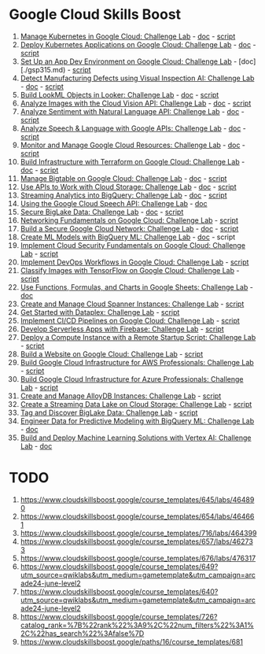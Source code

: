 # Google Cloud Skills Boost

1. [Manage Kubernetes in Google Cloud: Challenge Lab][gsp510] - [doc](./gsp510.md) - [script](./gsp510.sh)
2. [Deploy Kubernetes Applications on Google Cloud: Challenge Lab][gsp318] - [doc](./gsp318.md) - [script](./gsp318.md)
3. [Set Up an App Dev Environment on Google Cloud: Challenge Lab][gsp315] - [doc][./gsp315.md) - [script](./gsp315.md)
4. [Detect Manufacturing Defects using Visual Inspection AI: Challenge Lab][gsp366] - [doc](./gsp366.md) - [script](./gsp366.md)
5. [Build LookML Objects in Looker: Challenge Lab][gsp361] - [doc](./gsp361.md) - [script](./gsp361.sh)
6. [Analyze Images with the Cloud Vision API: Challenge Lab][arc122] - [doc](./arc122.md) - [script](./arc122.sh)
7. [Analyze Sentiment with Natural Language API: Challenge Lab][arc130] - [doc](./arc130.md) - [script](./arc130.sh)
8. [Analyze Speech & Language with Google APIs: Challenge Lab][arc114] - [doc](./arc114.md) - [script](./arc114.sh)
9. [Monitor and Manage Google Cloud Resources: Challenge Lab][arc101] - [doc](./arc101.md) - [script](./arc101.sh)
10. [Build Infrastructure with Terraform on Google Cloud: Challenge Lab][gsp345] - [doc](./gsp345.md) - [script](./gsp345.sh)
11. [Manage Bigtable on Google Cloud: Challenge Lab][gsp380] - [doc](./gsp380.md) - [script](./gsp380.sh)
12. [Use APIs to Work with Cloud Storage: Challenge Lab][arc125] - [doc](./arc125.md) - [script](./arc125.sh)
13. [Streaming Analytics into BigQuery: Challenge Lab][arc106] - [doc](./arc106.md) - [script](./arc106.sh)
14. [Using the Google Cloud Speech API: Challenge Lab][arc131] - [doc](./arc131.md)
15. [Secure BigLake Data: Challenge Lab][arc129] - [doc](./arc129.md) - [script](./arc129.sh)
16. [Networking Fundamentals on Google Cloud: Challenge Lab][arc124] - [script](./arc124.sh)
17. [Build a Secure Google Cloud Network: Challenge Lab][gsp322] - [doc](./gsp322.md) - [script](./gsp322.sh)
18. [Create ML Models with BigQuery ML: Challenge Lab][gsp341] - [doc](./gsp341.md) - script
19. [Implement Cloud Security Fundamentals on Google Cloud: Challenge Lab][gsp342] - [script](./gsp342.sh)
20. [Implement DevOps Workflows in Google Cloud: Challenge Lab][gsp330] - [script](./gsp330.sh)
21. [Classify Images with TensorFlow on Google Cloud: Challenge Lab][gsp398] - [script](./gsp398.sh)
22. [Use Functions, Formulas, and Charts in Google Sheets: Challenge Lab][gsp379] - [doc](./gsp379.md)
23. [Create and Manage Cloud Spanner Instances: Challenge Lab][gsp381] - [script](./gsp381.sh)
24. [Get Started with Dataplex: Challenge Lab][arc117] - [script](./arc117.sh)
25. [Implement CI/CD Pipelines on Google Cloud: Challenge Lab][gsp393] - [script](./gsp393.sh)
26. [Develop Serverless Apps with Firebase: Challenge Lab][gsp344] - [script](./gsp344.sh)
27. [Deploy a Compute Instance with a Remote Startup Script: Challenge Lab][gsp301] - [script](./gsp301.sh)
28. [Build a Website on Google Cloud: Challenge Lab][gsp319] - [script](./gsp319.sh)
29. [Build Google Cloud Infrastructure for AWS Professionals: Challenge Lab][gsp511] - [script](./gsp511.sh)
30. [Build Google Cloud Infrastructure for Azure Professionals: Challenge Lab][gsp512] - [script](./gsp512.sh)
31. [Create and Manage AlloyDB Instances: Challenge Lab][gsp395] - [script](./gsp395.sh)
32. [Create a Streaming Data Lake on Cloud Storage: Challenge Lab][arc110] - [script](./arc110.sh)
33. [Tag and Discover BigLake Data: Challenge Lab][arc123] - [script](./arc123.sh)
34. [Engineer Data for Predictive Modeling with BigQuery ML: Challenge Lab][gsp327] - [doc](./gsp327.md)
35. [Build and Deploy Machine Learning Solutions with Vertex AI: Challenge Lab][gsp354] - [doc](./gsp354.md)

# TODO
1. https://www.cloudskillsboost.google/course_templates/645/labs/464890
2. https://www.cloudskillsboost.google/course_templates/654/labs/464661
3. https://www.cloudskillsboost.google/course_templates/716/labs/464399
4. https://www.cloudskillsboost.google/course_templates/657/labs/462733
5. https://www.cloudskillsboost.google/course_templates/676/labs/476317
6. https://www.cloudskillsboost.google/course_templates/649?utm_source=qwiklabs&utm_medium=gametemplate&utm_campaign=arcade24-june-level2
7. https://www.cloudskillsboost.google/course_templates/640?utm_source=qwiklabs&utm_medium=gametemplate&utm_campaign=arcade24-june-level2
8. https://www.cloudskillsboost.google/course_templates/726?catalog_rank=%7B%22rank%22%3A9%2C%22num_filters%22%3A1%2C%22has_search%22%3Afalse%7D
9. https://www.cloudskillsboost.google/paths/16/course_templates/681

[gsp510]: https://www.cloudskillsboost.google/course_templates/783/labs/408511
[gsp318]: https://www.cloudskillsboost.google/focuses/10457?parent=catalog#step1
[gsp315]: https://www.cloudskillsboost.google/focuses/10379?parent=catalog
[gsp366]: https://www.cloudskillsboost.google/course_templates/644/labs/462782
[gsp361]: https://www.cloudskillsboost.google/games/4993/labs/32544
[arc122]: https://www.cloudskillsboost.google/course_templates/633/labs/461567
[arc130]: https://www.cloudskillsboost.google/course_templates/667/labs/461611
[arc114]: https://www.cloudskillsboost.google/focuses/63851?parent=catalog
[arc101]: https://www.cloudskillsboost.google/course_templates/653/labs/461539
[gsp345]: https://www.cloudskillsboost.google/course_templates/636/labs/464836
[gsp380]: https://www.cloudskillsboost.google/games/5044/labs/32923
[arc125]: https://www.cloudskillsboost.google/games/5044/labs/32926
[arc106]: https://www.cloudskillsboost.google/course_templates/752/labs/461559
[arc131]: https://www.cloudskillsboost.google/course_templates/756/labs/461655
[arc129]: https://www.cloudskillsboost.google/course_templates/751/labs/461551
[arc124]: https://www.cloudskillsboost.google/games/5156/labs/33681
[gsp322]: https://www.cloudskillsboost.google/games/5156/labs/33687
[gsp341]: https://www.cloudskillsboost.google/course_templates/626/labs/489291
[gsp344]: https://www.cloudskillsboost.google/course_templates/649/labs/489703
[gsp305]: https://www.cloudskillsboost.google/games/5155/labs/33670
[gsp327]: https://www.cloudskillsboost.google/games/5178/labs/33845
[gsp342]: https://www.cloudskillsboost.google/course_templates/645/labs/464890
[gsp330]: https://www.cloudskillsboost.google/course_templates/716/labs/464399
[gsp398]: https://www.cloudskillsboost.google/course_templates/646/labs/476328
[gsp379]: https://www.cloudskillsboost.google/course_templates/776/labs/423784
[gsp381]: https://www.cloudskillsboost.google/course_templates/643/labs/471750
[arc117]: https://www.cloudskillsboost.google/course_templates/726/labs/461571
[gsp393]: https://www.cloudskillsboost.google/course_templates/691/labs/476322
[gsp301]: https://www.cloudskillsboost.google/course_templates/640/labs/489765
[gsp319]: https://www.cloudskillsboost.google/course_templates/638/labs/480370
[gsp321]: https://www.cloudskillsboost.google/course_templates/625/labs/464390
[gsp511]: https://www.cloudskillsboost.google/course_templates/687/labs/452147
[gsp512]: https://www.cloudskillsboost.google/course_templates/688/labs/462741
[gsp395]: https://www.cloudskillsboost.google/course_templates/642/labs/477663
[arc110]: https://www.cloudskillsboost.google/course_templates/705/labs/461631
[arc123]: https://www.cloudskillsboost.google/course_templates/753/labs/461575
[gsp327]: https://partner.cloudskillsboost.google/paths/84/course_templates/627/labs/490569
[gsp354]: https://partner.cloudskillsboost.google/paths/84/course_templates/684/labs/526875